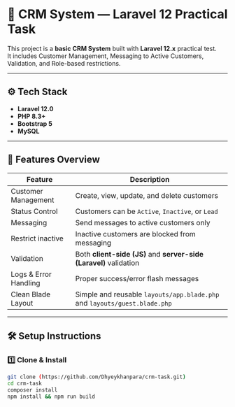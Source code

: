 # 🧩 CRM System — Laravel 12 Practical Task

This project is a **basic CRM System** built with **Laravel 12.x** practical test.  
It includes Customer Management, Messaging to Active Customers, Validation, and Role-based restrictions.

---

## ⚙️ Tech Stack

- **Laravel 12.0**
- **PHP 8.3+**
- **Bootstrap 5**
- **MySQL**

---

## 🚀 Features Overview

| Feature | Description |
|----------|-------------|
|  Customer Management | Create, view, update, and delete customers |
|  Status Control | Customers can be `Active`, `Inactive`, or `Lead` |
|  Messaging | Send messages to active customers only |
|  Restrict inactive | Inactive customers are blocked from messaging |
|  Validation | Both **client-side (JS)** and **server-side (Laravel)** validation |
|  Logs & Error Handling | Proper success/error flash messages |
|  Clean Blade Layout | Simple and reusable `layouts/app.blade.php` and `layouts/guest.blade.php` |

---

## 🛠️ Setup Instructions

### 1️⃣ Clone & Install
```bash
git clone (https://github.com/Dhyeykhanpara/crm-task.git)
cd crm-task
composer install
npm install && npm run build
